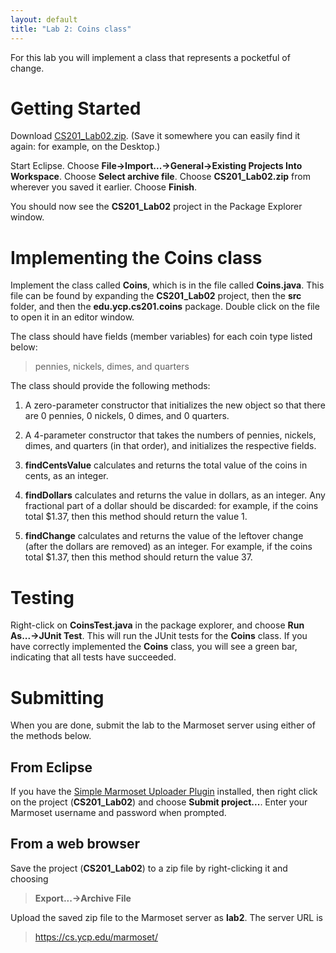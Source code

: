 ```yaml
---
layout: default
title: "Lab 2: Coins class"
---
```


For this lab you will implement a class that represents a pocketful of change.

Getting Started
===============

Download [CS201\_Lab02.zip](CS201_Lab02.zip). (Save it somewhere you can easily find it again: for example, on the Desktop.)

Start Eclipse. Choose **File&rarr;Import...&rarr;General&rarr;Existing Projects Into Workspace**. Choose **Select archive file**. Choose **CS201\_Lab02.zip** from wherever you saved it earlier. Choose **Finish**.

You should now see the **CS201\_Lab02** project in the Package Explorer window.

Implementing the Coins class
============================

Implement the class called **Coins**, which is in the file called **Coins.java**. This file can be found by expanding the **CS201\_Lab02** project, then the **src** folder, and then the **edu.ycp.cs201.coins** package. Double click on the file to open it in an editor window.

The class should have fields (member variables) for each coin type listed below:

> pennies, nickels, dimes, and quarters

The class should provide the following methods:

1.  A zero-parameter constructor that initializes the new object so that there are 0 pennies, 0 nickels, 0 dimes, and 0 quarters.

2.  A 4-parameter constructor that takes the numbers of pennies, nickels, dimes, and quarters (in that order), and initializes the respective fields.

3.  **findCentsValue** calculates and returns the total value of the coins in cents, as an integer.

4.  **findDollars** calculates and returns the value in dollars, as an integer. Any fractional part of a dollar should be discarded: for example, if the coins total $1.37, then this method should return the value 1.

5.  **findChange** calculates and returns the value of the leftover change (after the dollars are removed) as an integer. For example, if the coins total $1.37, then this method should return the value 37.

Testing
=======

Right-click on **CoinsTest.java** in the package explorer, and choose **Run As...&rarr;JUnit Test**. This will run the JUnit tests for the **Coins** class. If you have correctly implemented the **Coins** class, you will see a green bar, indicating that all tests have succeeded.

Submitting
==========

When you are done, submit the lab to the Marmoset server using either of the methods below.

From Eclipse
------------

If you have the [Simple Marmoset Uploader Plugin](../resources.html) installed, then right click on the project (**CS201\_Lab02**) and choose **Submit project...**. Enter your Marmoset username and password when prompted.

From a web browser
------------------

Save the project (**CS201\_Lab02**) to a zip file by right-clicking it and choosing

> **Export...&rarr;Archive File**

Upload the saved zip file to the Marmoset server as **lab2**. The server URL is

> <https://cs.ycp.edu/marmoset/>
